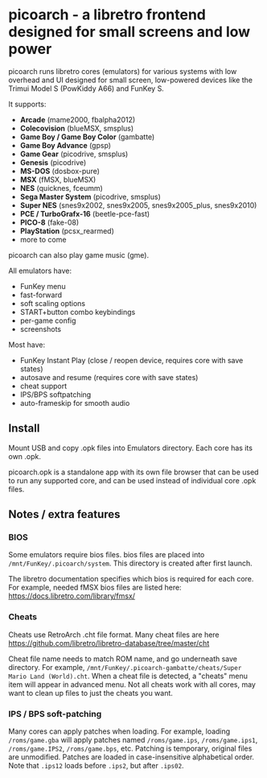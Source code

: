# picoarch - a libretro frontend designed for small screens and low power

picoarch runs libretro cores (emulators) for various systems with low overhead and UI designed for small screen, low-powered devices like the Trimui Model S (PowKiddy A66) and FunKey S.

It supports: 

- **Arcade** (mame2000, fbalpha2012)
- **Colecovision** (blueMSX, smsplus)
- **Game Boy / Game Boy Color** (gambatte)
- **Game Boy Advance** (gpsp)
- **Game Gear** (picodrive, smsplus)
- **Genesis** (picodrive)
- **MS-DOS** (dosbox-pure)
- **MSX** (fMSX, blueMSX)
- **NES** (quicknes, fceumm)
- **Sega Master System** (picodrive, smsplus)
- **Super NES** (snes9x2002, snes9x2005, snes9x2005_plus, snes9x2010)
- **PCE / TurboGrafx-16** (beetle-pce-fast)
- **PICO-8** (fake-08)
- **PlayStation** (pcsx_rearmed)
- more to come

picoarch can also play game music (gme).

All emulators have:

- FunKey menu
- fast-forward
- soft scaling options
- START+button combo keybindings
- per-game config
- screenshots

Most have:
- FunKey Instant Play (close / reopen device, requires core with save states)
- autosave and resume (requires core with save states)
- cheat support
- IPS/BPS softpatching
- auto-frameskip for smooth audio

## Install

Mount USB and copy .opk files into Emulators directory. Each core has its own .opk.

picoarch.opk is a standalone app with its own file browser that can be used to run any supported core, and can be used instead of individual core .opk files.

## Notes / extra features

### BIOS

Some emulators require bios files. bios files are placed into `/mnt/FunKey/.picoarch/system`. This directory is created after first launch.

The libretro documentation specifies which bios is required for each core. For example, needed fMSX bios files are listed here: <https://docs.libretro.com/library/fmsx/>

### Cheats

Cheats use RetroArch .cht file format. Many cheat files are here <https://github.com/libretro/libretro-database/tree/master/cht>

Cheat file name needs to match ROM name, and go underneath save directory. For example, `/mnt/FunKey/.picoarch-gambatte/cheats/Super Mario Land (World).cht`. When a cheat file is detected, a "cheats" menu item will appear in advanced menu. Not all cheats work with all cores, may want to clean up files to just the cheats you want.

### IPS / BPS soft-patching

Many cores can apply patches when loading. For example, loading `/roms/game.gba` will apply patches named `/roms/game.ips`, `/roms/game.ips1`, `/roms/game.IPS2`, `/roms/game.bps`, etc. Patching is temporary, original files are unmodified. Patches are loaded in case-insensitive alphabetical order. Note that `.ips12` loads before `.ips2`, but after `.ips02`.

